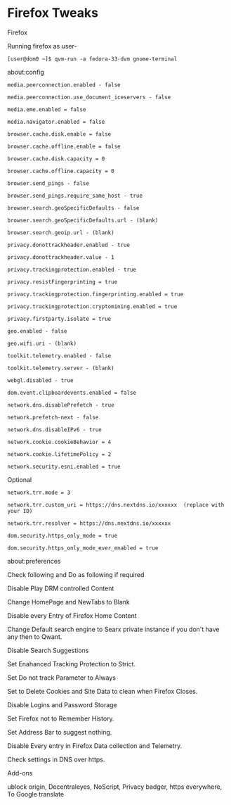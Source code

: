 # Firefox Tweaks

Firefox

Running firefox as user-

    [user@dom0 ~]$ qvm-run -a fedora-33-dvm gnome-terminal

about:config


    media.peerconnection.enabled - false

    media.peerconnection.use_document_iceservers - false 

    media.eme.enabled = false

    media.navigator.enabled = false

    browser.cache.disk.enable = false

    browser.cache.offline.enable = false

    browser.cache.disk.capacity = 0

    browser.cache.offline.capacity = 0
    
    browser.send_pings - false

    browser.send_pings.require_same_host - true

    browser.search.geoSpecificDefaults - false

    browser.search.geoSpecificDefaults.url - (blank)

    browser.search.geoip.url - (blank)

    privacy.donottrackheader.enabled - true

    privacy.donottrackheader.value - 1

    privacy.trackingprotection.enabled - true 
    
    privacy.resistFingerprinting = true

    privacy.trackingprotection.fingerprinting.enabled = true

    privacy.trackingprotection.cryptomining.enabled = true

    privacy.firstparty.isolate = true

    geo.enabled - false

    geo.wifi.uri - (blank) 
 
    toolkit.telemetry.enabled - false

    toolkit.telemetry.server - (blank) 
    
    webgl.disabled - true

    dom.event.clipboardevents.enabled = false

    network.dns.disablePrefetch - true

    network.prefetch-next - false

    network.dns.disableIPv6 - true

    network.cookie.cookieBehavior = 4

    network.cookie.lifetimePolicy = 2

    network.security.esni.enabled = true
    
Optional    
    
    network.trr.mode = 3
    
    network.trr.custom_uri = https://dns.nextdns.io/xxxxxx  (replace with your ID)
    
    network.trr.resolver = https://dns.nextdns.io/xxxxxx
    
    dom.security.https_only_mode = true
    
    dom.security.https_only_mode_ever_enabled = true


about:preferences


Check following and Do as following if required


Disable Play DRM controlled Content

Change HomePage and NewTabs to Blank

Disable every Entry of Firefox Home Content

Change Default search engine to Searx private instance if you don't have any then to Qwant.

Disable Search Suggestions

Set Enahanced Tracking Protection to Strict.

Set Do not track Parameter to Always

Set to Delete Cookies and Site Data to clean when Firefox Closes.

Disable Logins and Password Storage

Set Firefox not to Remember History.

Set Address Bar to suggest nothing.

Disable Every entry in Firefox Data collection and Telemetry.

Check settings in DNS over https.


Add-ons

   ublock origin, Decentraleyes, NoScript, Privacy badger, https everywhere, To Google translate
